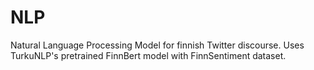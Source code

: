 # NLP
Natural Language Processing Model for finnish Twitter discourse. Uses TurkuNLP's pretrained FinnBert model with FinnSentiment dataset. 
